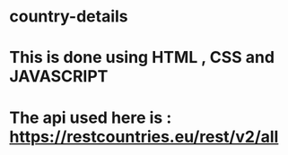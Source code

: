 # country-details
# This is done using HTML , CSS and JAVASCRIPT
# The api used here is : https://restcountries.eu/rest/v2/all

